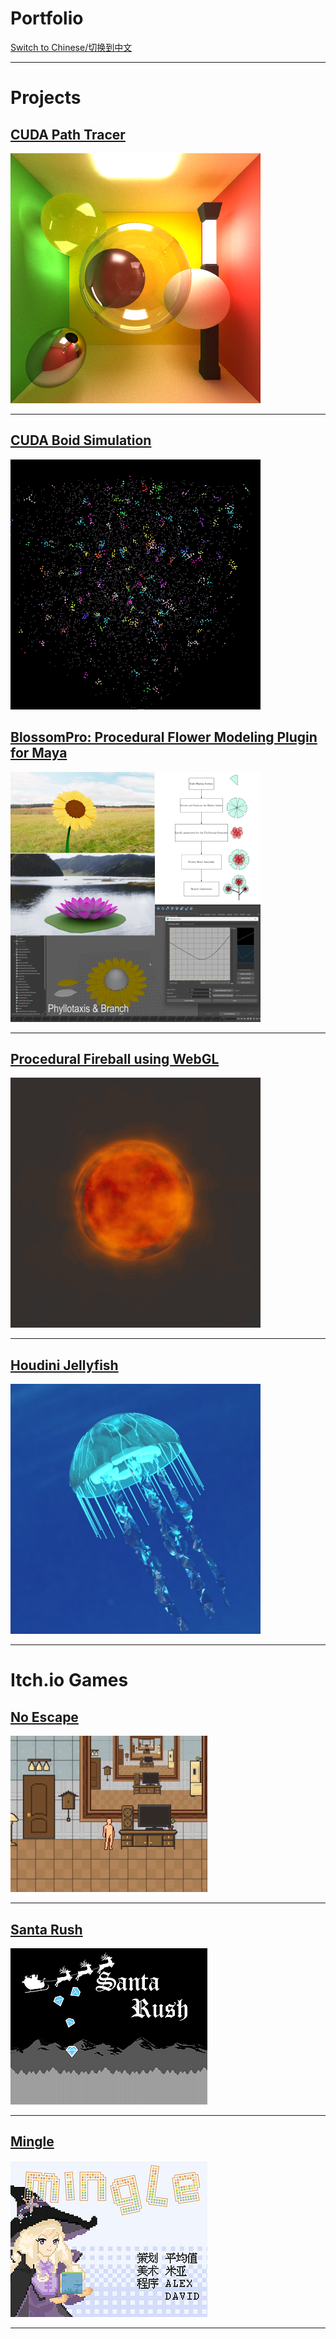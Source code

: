 # Portfolio
[Switch to Chinese/切换到中文](/portfolio/index_cn)

---

# Projects
## [CUDA Path Tracer](https://github.com/dw218192/Project3-CUDA-Path-Tracer/)
<img src="images/proj/pt.png"/>

---

## [CUDA Boid Simulation](https://github.com/dw218192/Project1-CUDA-Flocking/)
<img src="images/proj/boid.gif"/>

## [BlossomPro: Procedural Flower Modeling Plugin for Maya](https://github.com/dw218192/BlossomPro/)
<img src="images/proj/blossompro.png"/>

---

## [Procedural Fireball using WebGL](https://dw218192.github.io/hw01-fireball/)
<img src="images/proj/fireball.gif"/>

---

## [Houdini Jellyfish](https://github.com/dw218192/hw02-jellyfish/)
<img src="images/proj/jellyfish.png"/>

---

# Itch.io Games
## [No Escape](https://dw218192.itch.io/noescape)
<img src="images/games/no_escape.jpg"/>

---

## [Santa Rush](https://dw218192.itch.io/santarush)
<img src="images/games/santa_rush.png"/>

---

## [Mingle](https://dw218192.itch.io/mingle)
<img src="images/games/mingle.png"/>

---
